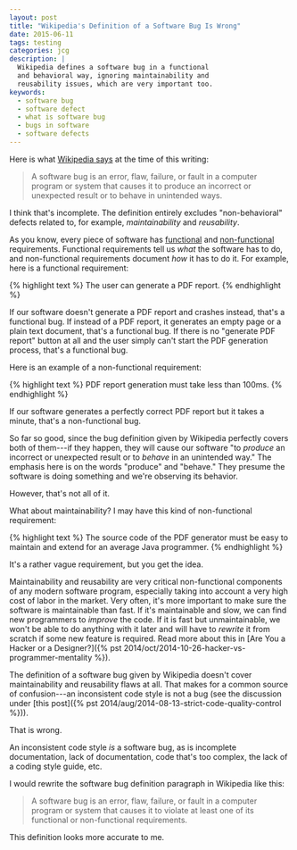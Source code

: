 ```yaml
---
layout: post
title: "Wikipedia's Definition of a Software Bug Is Wrong"
date: 2015-06-11
tags: testing
categories: jcg
description: |
  Wikipedia defines a software bug in a functional
  and behavioral way, ignoring maintainability and
  reusability issues, which are very important too.
keywords:
  - software bug
  - software defect
  - what is software bug
  - bugs in software
  - software defects
---
```


Here is what [Wikipedia says](https://en.wikipedia.org/wiki/Software_bug)
at the time of this writing:

> A software bug is an error, flaw, failure, or fault
in a computer program or system that causes it
to produce an incorrect or unexpected result or
to behave in unintended ways.

I think that's incomplete. The definition entirely excludes "non-behavioral"
defects related to, for example, _maintainability_ and _reusability_.

<!--more-->

As you know, every piece of software has [functional](https://en.wikipedia.org/wiki/Functional_requirement)
and [non-functional](https://en.wikipedia.org/wiki/Non-functional_requirement)
requirements.
Functional requirements tell us _what_ the software has to do, and non-functional
requirements document _how_ it has to do it. For example, here is a functional
requirement:

{% highlight text %}
The user can generate a PDF report.
{% endhighlight %}

If our software doesn't generate a PDF report and crashes instead,
that's a functional bug. If instead of a PDF report, it generates an empty
page or a plain text document, that's a functional bug. If there
is no "generate PDF report" button at all and the user simply can't start
the PDF generation process, that's a functional bug.

Here is an example of a non-functional requirement:

{% highlight text %}
PDF report generation must take less than 100ms.
{% endhighlight %}

If our software generates a perfectly correct PDF report but it
takes a minute, that's a non-functional bug.

So far so good, since the bug definition given by Wikipedia perfectly
covers both of them---if they happen, they will cause our software
"to _produce_ an incorrect or unexpected result or to _behave_ in an unintended way."
The emphasis here is on the words "produce" and "behave." They presume
the software is doing something and we're observing its behavior.

However, that's not all of it.

What about maintainability? I may have this kind of non-functional requirement:

{% highlight text %}
The source code of the PDF generator must be
easy to maintain and extend for an average
Java programmer.
{% endhighlight %}

It's a rather vague requirement, but you get the idea.

Maintainability and reusability are very critical non-functional components
of any modern software program, especially taking into account a very high
cost of labor in the market. Very often, it's more important to make sure
the software is maintainable than fast. If it's maintainable and slow, we
can find new programmers to _improve_ the code. If it is fast
but unmaintainable, we won't be able to do anything with it later and will
have to _rewrite_ it from scratch if some new feature is required.
Read more about this in
[Are You a Hacker or a Designer?]({% pst 2014/oct/2014-10-26-hacker-vs-programmer-mentality %}).

The definition of a software bug given by Wikipedia doesn't cover
maintainability and reusability flaws at all.
That makes for a common source of confusion---an inconsistent code style is not a bug (see the discussion under
[this post]({% pst 2014/aug/2014-08-13-strict-code-quality-control %})).

That is wrong.

An inconsistent code style _is_ a software bug, as is incomplete documentation,
lack of documentation, code that's too complex, the lack of a coding style guide,
etc.

I would rewrite the software bug definition paragraph in Wikipedia like this:

> A software bug is an error, flaw, failure, or fault
in a computer program or system that causes it
to violate at least one of its functional or
non-functional requirements.

This definition looks more accurate to me.
